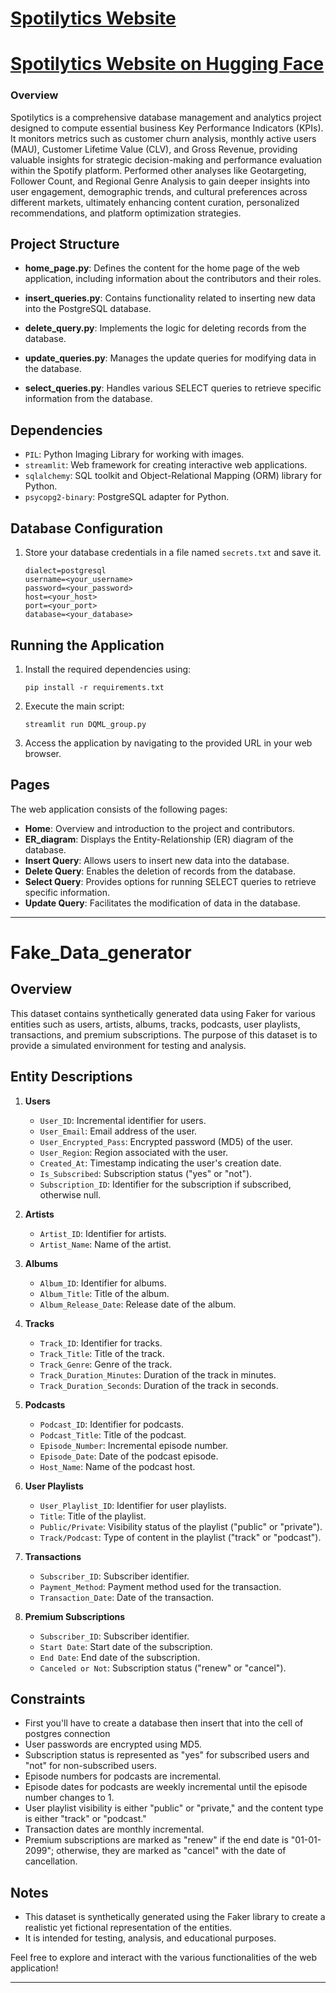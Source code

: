# [Spotilytics Website](https://spotilyticss.streamlit.app/)

# [Spotilytics Website on Hugging Face](https://huggingface.co/spaces/jayshrivastava/Spotilytics)

### Overview

Spotilytics is a comprehensive database management and analytics project designed to compute essential business Key Performance Indicators (KPIs). It monitors metrics such as customer churn analysis, monthly active users (MAU), Customer Lifetime Value (CLV), and Gross Revenue, providing valuable insights for strategic decision-making and performance evaluation within the Spotify platform. Performed other analyses like Geotargeting, Follower Count, and Regional Genre Analysis to gain deeper insights into user engagement, demographic trends, and cultural preferences across different markets, ultimately enhancing content curation, personalized recommendations, and platform optimization strategies.


## Project Structure
- **home_page.py**: Defines the content for the home page of the web application, including information about the contributors and their roles.

- **insert_queries.py**: Contains functionality related to inserting new data into the PostgreSQL database.

- **delete_query.py**: Implements the logic for deleting records from the database.

- **update_queries.py**: Manages the update queries for modifying data in the database.

- **select_queries.py**: Handles various SELECT queries to retrieve specific information from the database.

## Dependencies
- `PIL`: Python Imaging Library for working with images.
- `streamlit`: Web framework for creating interactive web applications.
- `sqlalchemy`: SQL toolkit and Object-Relational Mapping (ORM) library for Python.
- `psycopg2-binary`: PostgreSQL adapter for Python.

## Database Configuration
1. Store your database credentials in a file named `secrets.txt` and save it. 
   ```
   dialect=postgresql
   username=<your_username>
   password=<your_password>
   host=<your_host>
   port=<your_port>
   database=<your_database>
   ```

## Running the Application
1. Install the required dependencies using:
   ```
   pip install -r requirements.txt
   ```

2. Execute the main script:
   ```
   streamlit run DQML_group.py
   ```

3. Access the application by navigating to the provided URL in your web browser.

## Pages
The web application consists of the following pages:

- **Home**: Overview and introduction to the project and contributors.
- **ER_diagram**: Displays the Entity-Relationship (ER) diagram of the database.
- **Insert Query**: Allows users to insert new data into the database.
- **Delete Query**: Enables the deletion of records from the database.
- **Select Query**: Provides options for running SELECT queries to retrieve specific information.
- **Update Query**: Facilitates the modification of data in the database.



-------------------------------------------------------------------------------------

# Fake_Data_generator


## Overview

This dataset contains synthetically generated data using Faker for various entities such as users, artists, albums, tracks, podcasts, user playlists, transactions, and premium subscriptions. The purpose of this dataset is to provide a simulated environment for testing and analysis.

## Entity Descriptions

1. **Users**
   - `User_ID`: Incremental identifier for users.
   - `User_Email`: Email address of the user.
   - `User_Encrypted_Pass`: Encrypted password (MD5) of the user.
   - `User_Region`: Region associated with the user.
   - `Created_At`: Timestamp indicating the user's creation date.
   - `Is_Subscribed`: Subscription status ("yes" or "not").
   - `Subscription_ID`: Identifier for the subscription if subscribed, otherwise null.

2. **Artists**
   - `Artist_ID`: Identifier for artists.
   - `Artist_Name`: Name of the artist.

3. **Albums**
   - `Album_ID`: Identifier for albums.
   - `Album_Title`: Title of the album.
   - `Album_Release_Date`: Release date of the album.

4. **Tracks**
   - `Track_ID`: Identifier for tracks.
   - `Track_Title`: Title of the track.
   - `Track_Genre`: Genre of the track.
   - `Track_Duration_Minutes`: Duration of the track in minutes.
   - `Track_Duration_Seconds`: Duration of the track in seconds.

5. **Podcasts**
   - `Podcast_ID`: Identifier for podcasts.
   - `Podcast_Title`: Title of the podcast.
   - `Episode_Number`: Incremental episode number.
   - `Episode_Date`: Date of the podcast episode.
   - `Host_Name`: Name of the podcast host.

6. **User Playlists**
   - `User_Playlist_ID`: Identifier for user playlists.
   - `Title`: Title of the playlist.
   - `Public/Private`: Visibility status of the playlist ("public" or "private").
   - `Track/Podcast`: Type of content in the playlist ("track" or "podcast").

7. **Transactions**
   - `Subscriber_ID`: Subscriber identifier.
   - `Payment_Method`: Payment method used for the transaction.
   - `Transaction_Date`: Date of the transaction.

8. **Premium Subscriptions**
   - `Subscriber_ID`: Subscriber identifier.
   - `Start Date`: Start date of the subscription.
   - `End Date`: End date of the subscription.
   - `Canceled or Not`: Subscription status ("renew" or "cancel").

## Constraints
- First you'll have to create a database then insert that into the cell of postgres connection
- User passwords are encrypted using MD5.
- Subscription status is represented as "yes" for subscribed users and "not" for non-subscribed users.
- Episode numbers for podcasts are incremental.
- Episode dates for podcasts are weekly incremental until the episode number changes to 1.
- User playlist visibility is either "public" or "private," and the content type is either "track" or "podcast."
- Transaction dates are monthly incremental.
- Premium subscriptions are marked as "renew" if the end date is "01-01-2099"; otherwise, they are marked as "cancel" with the date of cancellation.

## Notes

- This dataset is synthetically generated using the Faker library to create a realistic yet fictional representation of the entities.
- It is intended for testing, analysis, and educational purposes.


Feel free to explore and interact with the various functionalities of the web application!

---

